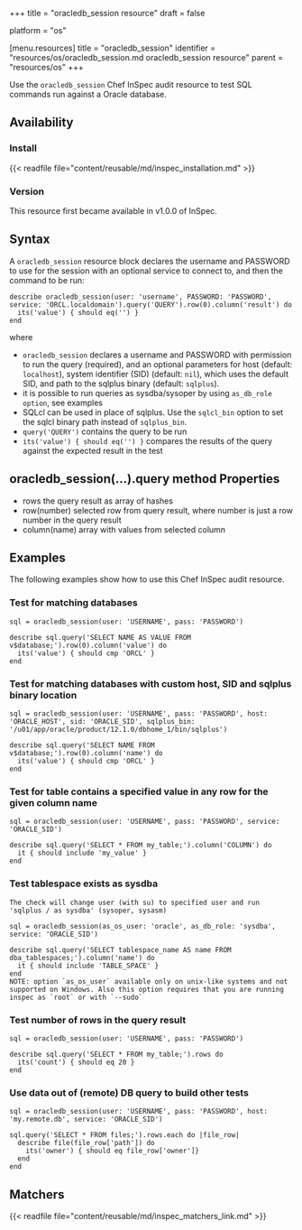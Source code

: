 +++
title = "oracledb_session resource"
draft = false

platform = "os"

[menu.resources]
    title = "oracledb_session"
    identifier = "resources/os/oracledb_session.md oracledb_session resource"
    parent = "resources/os"
+++

Use the `oracledb_session` Chef InSpec audit resource to test SQL commands run against a Oracle database.

## Availability

### Install

{{< readfile file="content/reusable/md/inspec_installation.md" >}}

### Version

This resource first became available in v1.0.0 of InSpec.

## Syntax

A `oracledb_session` resource block declares the username and PASSWORD to use for the session with an optional service to connect to, and then the command to be run:

    describe oracledb_session(user: 'username', PASSWORD: 'PASSWORD', service: 'ORCL.localdomain').query('QUERY').row(0).column('result') do
      its('value') { should eq('') }
    end

where

- `oracledb_session` declares a username and PASSWORD with permission to run the query (required), and an optional parameters for host (default: `localhost`), system identifier (SID) (default: `nil`), which uses the default SID, and path to the sqlplus binary (default: `sqlplus`).
- it is possible to run queries as sysdba/sysoper by using `as_db_role option`, see examples
- SQLcl can be used in place of sqlplus. Use the `sqlcl_bin` option to set the sqlcl binary path instead of `sqlplus_bin`.
- `query('QUERY')` contains the query to be run
- `its('value') { should eq('') }` compares the results of the query against the expected result in the test

## oracledb_session(...).query method Properties

- rows the query result as array of hashes
- row(number) selected row from query result, where number is just a row number in the query result
- column(name) array with values from selected column

## Examples

The following examples show how to use this Chef InSpec audit resource.

### Test for matching databases

    sql = oracledb_session(user: 'USERNAME', pass: 'PASSWORD')

    describe sql.query('SELECT NAME AS VALUE FROM v$database;').row(0).column('value') do
      its('value') { should cmp 'ORCL' }
    end

### Test for matching databases with custom host, SID and sqlplus binary location

    sql = oracledb_session(user: 'USERNAME', pass: 'PASSWORD', host: 'ORACLE_HOST', sid: 'ORACLE_SID', sqlplus_bin: '/u01/app/oracle/product/12.1.0/dbhome_1/bin/sqlplus')

    describe sql.query('SELECT NAME FROM v$database;').row(0).column('name') do
      its('value') { should cmp 'ORCL' }
    end

### Test for table contains a specified value in any row for the given column name

    sql = oracledb_session(user: 'USERNAME', pass: 'PASSWORD', service: 'ORACLE_SID')

    describe sql.query('SELECT * FROM my_table;').column('COLUMN') do
      it { should include 'my_value' }
    end

### Test tablespace exists as sysdba

    The check will change user (with su) to specified user and run 'sqlplus / as sysdba' (sysoper, sysasm)

    sql = oracledb_session(as_os_user: 'oracle', as_db_role: 'sysdba', service: 'ORACLE_SID')

    describe sql.query('SELECT tablespace_name AS name FROM dba_tablespaces;').column('name') do
      it { should include 'TABLE_SPACE' }
    end
    NOTE: option `as_os_user` available only on unix-like systems and not supported on Windows. Also this option requires that you are running inspec as `root` or with `--sudo`

### Test number of rows in the query result

    sql = oracledb_session(user: 'USERNAME', pass: 'PASSWORD')

    describe sql.query('SELECT * FROM my_table;').rows do
      its('count') { should eq 20 }
    end

### Use data out of (remote) DB query to build other tests

    sql = oracledb_session(user: 'USERNAME', pass: 'PASSWORD', host: 'my.remote.db', service: 'ORACLE_SID')

    sql.query('SELECT * FROM files;').rows.each do |file_row|
      describe file(file_row['path']) do
        its('owner') { should eq file_row['owner']}
      end
    end

## Matchers

{{< readfile file="content/reusable/md/inspec_matchers_link.md" >}}

